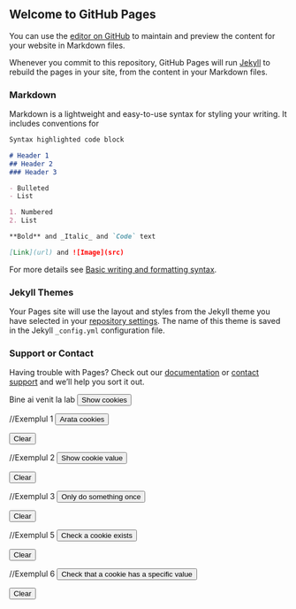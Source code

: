 ## Welcome to GitHub Pages

You can use the [editor on GitHub](https://github.com/LorenaMariaFilip/LorenaMariaFilip.github.io/edit/main/index.md) to maintain and preview the content for your website in Markdown files.

Whenever you commit to this repository, GitHub Pages will run [Jekyll](https://jekyllrb.com/) to rebuild the pages in your site, from the content in your Markdown files.

### Markdown

Markdown is a lightweight and easy-to-use syntax for styling your writing. It includes conventions for

```markdown
Syntax highlighted code block

# Header 1
## Header 2
### Header 3

- Bulleted
- List

1. Numbered
2. List

**Bold** and _Italic_ and `Code` text

[Link](url) and ![Image](src)
```

For more details see [Basic writing and formatting syntax](https://docs.github.com/en/github/writing-on-github/getting-started-with-writing-and-formatting-on-github/basic-writing-and-formatting-syntax).

### Jekyll Themes

Your Pages site will use the layout and styles from the Jekyll theme you have selected in your [repository settings](https://github.com/LorenaMariaFilip/LorenaMariaFilip.github.io/settings/pages). The name of this theme is saved in the Jekyll `_config.yml` configuration file.

### Support or Contact

Having trouble with Pages? Check out our [documentation](https://docs.github.com/categories/github-pages-basics/) or [contact support](https://support.github.com/contact) and we’ll help you sort it out.

<script> document.cookie = "session=test GDPR"; document.cookie =
"favorite_task=collect Data"; function alertCookie() { alert(document.cookie); }



// Exemplul 1
document.cookie = "name=oeschger; SameSite=None; Secure";
document.cookie = "favorite_food=tripe; SameSite=None; Secure";





function showCookies() {
const output = document.getElementById('cookies')
output.textContent = '> ' + document.cookie
}





function clearOutputCookies() {
const output = document.getElementById('cookies')
output.textContent = ''
}



// Exemplul 2
document.cookie = "test1=Hello; SameSite=None; Secure";
document.cookie = "test2=World; SameSite=None; Secure";





const cookieValue = document.cookie
.split('; ')
.find(row => row.startsWith('test2='))
.split('=')[1];





function showCookieValue() {
const output = document.getElementById('cookie-value')
output.textContent = '> ' + cookieValue
}





function clearOutputCookieValue() {
const output = document.getElementById('cookie-value')
output.textContent = ''
}





//Exemplul 3
function doOnce() {
if (!document.cookie.split('; ').find(row => row.startsWith('doSomethingOnlyOnce'))) {
document.cookie = "doSomethingOnlyOnce=true; expires=Fri, 31 Dec 9999 23:59:59 GMT; SameSite=None; Secure";
const output = document.getElementById('do-once')
output.textContent = '> Do something here!'
}
}





function clearOutputDoOnce() {
const output = document.getElementById('do-once')
output.textContent = ''
}



//Exemplul 5
document.cookie = "reader=1; SameSite=None; Secure";





function checkACookieExists() {
if (document.cookie.split(';').some((item) => item.trim().startsWith('reader='))) {
const output = document.getElementById('a-cookie-existence')
output.textContent = '> The cookie "reader" exists'
}
}





function clearOutputACookieExists() {
const output = document.getElementById('a-cookie-existence')
output.textContent = ''
}



//Exemplul 6
function checkCookieHasASpecificValue() {
if (document.cookie.split(';').some((item) => item.includes('reader=1'))) {
const output = document.getElementById('a-specific-value-of-the-cookie')
output.textContent = '> The cookie "reader" has a value of "1"'
}
}





function clearASpecificValueOfTheCookie() {
const output = document.getElementById('a-specific-value-of-the-cookie')
output.textContent = ''
}
</script>





<body> Bine ai venit la lab <button onclick="alertCookie()">Show cookies</button>





//Exemplul 1
<button onclick="showCookies()">Arata cookies</button>





<button onclick="clearOutputCookies()">
Clear
</button>





<div>
<code id="cookies"></code>
</div>





//Exemplul 2
<button onclick="showCookieValue()">Show cookie value</button>





<button onclick="clearOutputCookieValue()">
Clear
</button>





<div>
<code id="cookie-value"></code>
</div>



//Exemplul 3
<button onclick="doOnce()">Only do something once</button>





<button onclick="clearOutputDoOnce()">
Clear
</button>





<div>
<code id="do-once"></code>
</div>



//Exemplul 5
<button onclick="checkACookieExists()">
Check a cookie exists
</button>





<button onclick="clearOutputACookieExists()">
Clear
</button>





<div>
<code id="a-cookie-existence"></code>
</div>



//Exemplul 6
<button onclick="checkCookieHasASpecificValue()">
Check that a cookie has a specific value
</button>





<button onclick="clearASpecificValueOfTheCookie()">
Clear
</button>





<div>
<code id="a-specific-value-of-the-cookie"></code>
</div>
</body>
